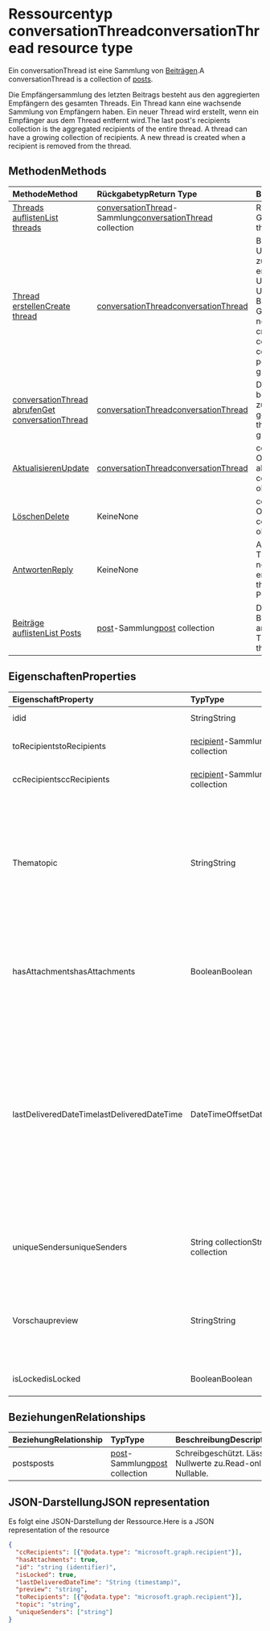 # <a name="conversationthread-resource-type"></a><span data-ttu-id="4e792-101">Ressourcentyp conversationThread</span><span class="sxs-lookup"><span data-stu-id="4e792-101">conversationThread resource type</span></span>
<span data-ttu-id="4e792-102">Ein conversationThread ist eine Sammlung von [Beiträgen](post.md).</span><span class="sxs-lookup"><span data-stu-id="4e792-102">A conversationThread is a collection of [posts](post.md).</span></span>

<span data-ttu-id="4e792-p101">Die Empfängersammlung des letzten Beitrags besteht aus den aggregierten Empfängern des gesamten Threads. Ein Thread kann eine wachsende Sammlung von Empfängern haben. Ein neuer Thread wird erstellt, wenn ein Empfänger aus dem Thread entfernt wird.</span><span class="sxs-lookup"><span data-stu-id="4e792-p101">The last post's recipients collection is the aggregated recipients of the entire thread. A thread can have a growing collection of recipients. A new thread is created when a recipient is removed from the thread.</span></span>

## <a name="methods"></a><span data-ttu-id="4e792-106">Methoden</span><span class="sxs-lookup"><span data-stu-id="4e792-106">Methods</span></span>

| <span data-ttu-id="4e792-107">Methode</span><span class="sxs-lookup"><span data-stu-id="4e792-107">Method</span></span>       | <span data-ttu-id="4e792-108">Rückgabetyp</span><span class="sxs-lookup"><span data-stu-id="4e792-108">Return Type</span></span>  |<span data-ttu-id="4e792-109">Beschreibung</span><span class="sxs-lookup"><span data-stu-id="4e792-109">Description</span></span>|
|:---------------|:--------|:----------|
|[<span data-ttu-id="4e792-110">Threads auflisten</span><span class="sxs-lookup"><span data-stu-id="4e792-110">List threads</span></span>](../api/group_list_threads.md) | <span data-ttu-id="4e792-111">[conversationThread](conversationthread.md)-Sammlung</span><span class="sxs-lookup"><span data-stu-id="4e792-111">[conversationThread](conversationthread.md) collection</span></span> |<span data-ttu-id="4e792-112">Ruft alle Threads einer Gruppe ab.</span><span class="sxs-lookup"><span data-stu-id="4e792-112">Get all the threads of a group.</span></span>|
|[<span data-ttu-id="4e792-113">Thread erstellen</span><span class="sxs-lookup"><span data-stu-id="4e792-113">Create thread</span></span>](../api/group_post_threads.md) | [<span data-ttu-id="4e792-114">conversationThread</span><span class="sxs-lookup"><span data-stu-id="4e792-114">conversationThread</span></span>](conversationthread.md) |<span data-ttu-id="4e792-p102">Beginnt eine neue Unterhaltung, indem zunächst ein Thread erstellt wird. Eine neue Unterhaltung, Unterhaltungsthreads und Beiträge werden in der Gruppe erstellt.</span><span class="sxs-lookup"><span data-stu-id="4e792-p102">Start a new conversation by first creating a thread. A new conversation, conversation thread, and post are created in the group.</span></span>|
|[<span data-ttu-id="4e792-117">conversationThread abrufen</span><span class="sxs-lookup"><span data-stu-id="4e792-117">Get conversationThread</span></span>](../api/conversationthread_get.md) | [<span data-ttu-id="4e792-118">conversationThread</span><span class="sxs-lookup"><span data-stu-id="4e792-118">conversationThread</span></span>](conversationthread.md) |<span data-ttu-id="4e792-119">Dient zum Abrufen eines bestimmten Threads, der zu einer Gruppe gehört.</span><span class="sxs-lookup"><span data-stu-id="4e792-119">Get a specific thread that belongs to a group.</span></span> |
|[<span data-ttu-id="4e792-120">Aktualisieren</span><span class="sxs-lookup"><span data-stu-id="4e792-120">Update</span></span>](../api/conversationthread_update.md) | [<span data-ttu-id="4e792-121">conversationThread</span><span class="sxs-lookup"><span data-stu-id="4e792-121">conversationThread</span></span>](conversationthread.md)  |<span data-ttu-id="4e792-122">conversationThread-Objekt aktualisieren.</span><span class="sxs-lookup"><span data-stu-id="4e792-122">Update conversationThread object.</span></span> |
|[<span data-ttu-id="4e792-123">Löschen</span><span class="sxs-lookup"><span data-stu-id="4e792-123">Delete</span></span>](../api/conversationthread_delete.md) | <span data-ttu-id="4e792-124">Keine</span><span class="sxs-lookup"><span data-stu-id="4e792-124">None</span></span> |<span data-ttu-id="4e792-125">conversationThread-Objekt löschen.</span><span class="sxs-lookup"><span data-stu-id="4e792-125">Delete conversationThread object.</span></span> |
|[<span data-ttu-id="4e792-126">Antworten</span><span class="sxs-lookup"><span data-stu-id="4e792-126">Reply</span></span>](../api/conversationthread_reply.md)|<span data-ttu-id="4e792-127">Keine</span><span class="sxs-lookup"><span data-stu-id="4e792-127">None</span></span>|<span data-ttu-id="4e792-128">Antworten Sie auf diesen Thread, indem Sie eine neue Beitragsentität erstellen.</span><span class="sxs-lookup"><span data-stu-id="4e792-128">Reply to this thread by creating a new Post entity.</span></span>|
|[<span data-ttu-id="4e792-129">Beiträge auflisten</span><span class="sxs-lookup"><span data-stu-id="4e792-129">List Posts</span></span>](../api/conversationthread_list_posts.md) |<span data-ttu-id="4e792-130">[post](post.md)-Sammlung</span><span class="sxs-lookup"><span data-stu-id="4e792-130">[post](post.md) collection</span></span>| <span data-ttu-id="4e792-131">Dient zum Abrufen der Beiträge des angegebenen Threads.</span><span class="sxs-lookup"><span data-stu-id="4e792-131">Get the posts of the specified thread.</span></span> |

## <a name="properties"></a><span data-ttu-id="4e792-132">Eigenschaften</span><span class="sxs-lookup"><span data-stu-id="4e792-132">Properties</span></span>
| <span data-ttu-id="4e792-133">Eigenschaft</span><span class="sxs-lookup"><span data-stu-id="4e792-133">Property</span></span>     | <span data-ttu-id="4e792-134">Typ</span><span class="sxs-lookup"><span data-stu-id="4e792-134">Type</span></span>   |<span data-ttu-id="4e792-135">Beschreibung</span><span class="sxs-lookup"><span data-stu-id="4e792-135">Description</span></span>|
|:---------------|:--------|:----------|
|<span data-ttu-id="4e792-136">id</span><span class="sxs-lookup"><span data-stu-id="4e792-136">id</span></span>|<span data-ttu-id="4e792-137">String</span><span class="sxs-lookup"><span data-stu-id="4e792-137">String</span></span>| <span data-ttu-id="4e792-138">Schreibgeschützt.</span><span class="sxs-lookup"><span data-stu-id="4e792-138">Read-only.</span></span>|
|<span data-ttu-id="4e792-139">toRecipients</span><span class="sxs-lookup"><span data-stu-id="4e792-139">toRecipients</span></span>|<span data-ttu-id="4e792-140">[recipient](recipient.md)-Sammlung</span><span class="sxs-lookup"><span data-stu-id="4e792-140">[recipient](recipient.md) collection</span></span>|<span data-ttu-id="4e792-141">Die An:-Empfänger des Threads.</span><span class="sxs-lookup"><span data-stu-id="4e792-141">The To: recipients for the thread.</span></span>|
|<span data-ttu-id="4e792-142">ccRecipients</span><span class="sxs-lookup"><span data-stu-id="4e792-142">ccRecipients</span></span>|<span data-ttu-id="4e792-143">[recipient](recipient.md)-Sammlung</span><span class="sxs-lookup"><span data-stu-id="4e792-143">[recipient](recipient.md) collection</span></span>|<span data-ttu-id="4e792-144">Die Cc:-Empfänger des Threads.</span><span class="sxs-lookup"><span data-stu-id="4e792-144">The Cc: recipients for the thread.</span></span>|
|<span data-ttu-id="4e792-145">Thema</span><span class="sxs-lookup"><span data-stu-id="4e792-145">topic</span></span>|<span data-ttu-id="4e792-146">String</span><span class="sxs-lookup"><span data-stu-id="4e792-146">String</span></span>|<span data-ttu-id="4e792-p103">Das Thema der Unterhaltung. Diese Eigenschaft kann festgelegt werden, wenn die Unterhaltung erstellt wird, sie kann jedoch nicht aktualisiert werden.</span><span class="sxs-lookup"><span data-stu-id="4e792-p103">The topic of the conversation. This property can be set when the conversation is created, but it cannot be updated.</span></span>||
|<span data-ttu-id="4e792-149">hasAttachments</span><span class="sxs-lookup"><span data-stu-id="4e792-149">hasAttachments</span></span>|<span data-ttu-id="4e792-150">Boolean</span><span class="sxs-lookup"><span data-stu-id="4e792-150">Boolean</span></span>|<span data-ttu-id="4e792-151">Gibt an, ob einer der Beiträge innerhalb dieses Threads über mindestens eine Anlage verfügt.</span><span class="sxs-lookup"><span data-stu-id="4e792-151">Indicates whether any of the posts within this thread has at least one attachment.</span></span>|
|<span data-ttu-id="4e792-152">lastDeliveredDateTime</span><span class="sxs-lookup"><span data-stu-id="4e792-152">lastDeliveredDateTime</span></span>|<span data-ttu-id="4e792-153">DateTimeOffset</span><span class="sxs-lookup"><span data-stu-id="4e792-153">DateTimeOffset</span></span>|<span data-ttu-id="4e792-p104">Der Timestamp-Typ stellt die Datums- und Uhrzeitinformationen mithilfe des ISO 8601-Formats dar und wird immer in UTC-Zeit angegeben. Mitternacht UTC-Zeit am 1. Januar 2014 würde z. B. wie folgt aussehen: `'2014-01-01T00:00:00Z'`</span><span class="sxs-lookup"><span data-stu-id="4e792-p104">The Timestamp type represents date and time information using ISO 8601 format and is always in UTC time. For example, midnight UTC on Jan 1, 2014 would look like this: `'2014-01-01T00:00:00Z'`</span></span>|
|<span data-ttu-id="4e792-156">uniqueSenders</span><span class="sxs-lookup"><span data-stu-id="4e792-156">uniqueSenders</span></span>|<span data-ttu-id="4e792-157">String collection</span><span class="sxs-lookup"><span data-stu-id="4e792-157">String collection</span></span>|<span data-ttu-id="4e792-158">Alle Benutzer, die eine Nachricht an diesen Thread gesendet haben.</span><span class="sxs-lookup"><span data-stu-id="4e792-158">All the users that sent a message to this thread.</span></span>|
|<span data-ttu-id="4e792-159">Vorschau</span><span class="sxs-lookup"><span data-stu-id="4e792-159">preview</span></span>|<span data-ttu-id="4e792-160">String</span><span class="sxs-lookup"><span data-stu-id="4e792-160">String</span></span>|<span data-ttu-id="4e792-161">Eine kurze Zusammenfassung aus dem Text des neuesten Beitrags in dieser Unterhaltung.</span><span class="sxs-lookup"><span data-stu-id="4e792-161">A short summary from the body of the latest post in this converstaion.</span></span>|
|<span data-ttu-id="4e792-162">isLocked</span><span class="sxs-lookup"><span data-stu-id="4e792-162">isLocked</span></span>|<span data-ttu-id="4e792-163">Boolean</span><span class="sxs-lookup"><span data-stu-id="4e792-163">Boolean</span></span>|<span data-ttu-id="4e792-164">Zeigt an, ob der Thread gesperrt ist.</span><span class="sxs-lookup"><span data-stu-id="4e792-164">Indicates if the thread is locked.</span></span>|

## <a name="relationships"></a><span data-ttu-id="4e792-165">Beziehungen</span><span class="sxs-lookup"><span data-stu-id="4e792-165">Relationships</span></span>
| <span data-ttu-id="4e792-166">Beziehung</span><span class="sxs-lookup"><span data-stu-id="4e792-166">Relationship</span></span> | <span data-ttu-id="4e792-167">Typ</span><span class="sxs-lookup"><span data-stu-id="4e792-167">Type</span></span>   |<span data-ttu-id="4e792-168">Beschreibung</span><span class="sxs-lookup"><span data-stu-id="4e792-168">Description</span></span>|
|:---------------|:--------|:----------|
|<span data-ttu-id="4e792-169">posts</span><span class="sxs-lookup"><span data-stu-id="4e792-169">posts</span></span>|<span data-ttu-id="4e792-170">[post](post.md)-Sammlung</span><span class="sxs-lookup"><span data-stu-id="4e792-170">[post](post.md) collection</span></span>| <span data-ttu-id="4e792-p105">Schreibgeschützt. Lässt Nullwerte zu.</span><span class="sxs-lookup"><span data-stu-id="4e792-p105">Read-only. Nullable.</span></span>|

## <a name="json-representation"></a><span data-ttu-id="4e792-173">JSON-Darstellung</span><span class="sxs-lookup"><span data-stu-id="4e792-173">JSON representation</span></span>

<span data-ttu-id="4e792-174">Es folgt eine JSON-Darstellung der Ressource.</span><span class="sxs-lookup"><span data-stu-id="4e792-174">Here is a JSON representation of the resource</span></span>

<!-- {
  "blockType": "resource",
  "optionalProperties": [
    "posts"
  ],
  "keyProperty": "id",
  "@odata.type": "microsoft.graph.conversationThread"
}-->

```json
{
  "ccRecipients": [{"@odata.type": "microsoft.graph.recipient"}],
  "hasAttachments": true,
  "id": "string (identifier)",
  "isLocked": true,
  "lastDeliveredDateTime": "String (timestamp)",
  "preview": "string",
  "toRecipients": [{"@odata.type": "microsoft.graph.recipient"}],
  "topic": "string",
  "uniqueSenders": ["string"]
}

```


<!-- uuid: 8fcb5dbc-d5aa-4681-8e31-b001d5168d79
2015-10-25 14:57:30 UTC -->
<!-- {
  "type": "#page.annotation",
  "description": "conversationThread resource",
  "keywords": "",
  "section": "documentation",
  "tocPath": ""
}-->

